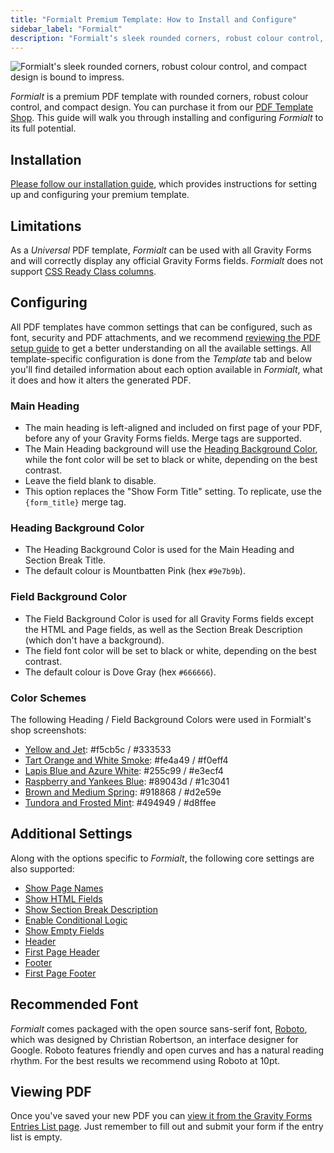 ```yaml
---
title: "Formialt Premium Template: How to Install and Configure"
sidebar_label: "Formialt"
description: "Formialt‘s sleek rounded corners, robust colour control, and compact design is bound to impress."
---
```


![Formialt's sleek rounded corners, robust colour control, and compact design is bound to impress.](https://resources.gravitypdf.com/uploads/edd/2018/10/formialt-standard.png)

*Formialt* is a premium PDF template with rounded corners, robust colour control, and compact design. You can purchase it from our [PDF Template Shop](https://gravitypdf.com/shop/formialt/). This guide will walk you through installing and configuring *Formialt* to its full potential.

## Installation 

[Please follow our installation guide](installing-upgrading-premium-templates.md), which provides instructions for setting up and configuring your premium template.

## Limitations 

As a *Universal* PDF template, *Formialt* can be used with all Gravity Forms and will correctly display any official Gravity Forms fields. *Formialt* does not support [CSS Ready Class columns](css-ready-classes.md).

## Configuring 

All PDF templates have common settings that can be configured, such as font, security and PDF attachments, and we recommend [reviewing the PDF setup guide](setup-pdf.md) to get a better understanding on all the available settings. All template-specific configuration is done from the *Template* tab and below you'll find detailed information about each option available in *Formialt*, what it does and how it alters the generated PDF.

### Main Heading 
* The main heading is left-aligned and included on first page of your PDF, before any of your Gravity Forms fields. Merge tags are supported.
* The Main Heading background will use the [Heading Background Color](#heading-background-color), while the font color will be set to black or white, depending on the best contrast.
* Leave the field blank to disable.
* This option replaces the "Show Form Title" setting. To replicate, use the `{form_title}` merge tag.

### Heading Background Color 
* The Heading Background Color is used for the Main Heading and Section Break Title.
* The default colour is Mountbatten Pink (hex `#9e7b9b`).

### Field Background Color 
* The Field Background Color is used for all Gravity Forms fields except the HTML and Page fields, as well as the Section Break Description (which don't have a background). 
* The field font color will be set to black or white, depending on the best contrast.
* The default colour is Dove Gray (hex `#666666`).

### Color Schemes 
The following Heading / Field Background Colors were used in Formialt's shop screenshots:
    
* [Yellow and Jet](https://resources.gravitypdf.com/uploads/edd/2018/10/formialt-yellow-jet.png): #f5cb5c / #333533
* [Tart Orange and White Smoke](https://resources.gravitypdf.com/uploads/edd/2018/10/formialt-tart-orange-white-smoke.png): #fe4a49 / #f0eff4
* [Lapis Blue and Azure White](https://resources.gravitypdf.com/uploads/edd/2018/10/formialt-lapis-blue-azure-white.png): #255c99 / #e3ecf4
* [Raspberry and Yankees Blue](https://resources.gravitypdf.com/uploads/edd/2018/10/formialt-raspberry-yankees-blue.png): #89043d / #1c3041
* [Brown and Medium Spring](https://resources.gravitypdf.com/uploads/edd/2018/10/formialt-brown-medium-spring.png): #918868 / #d2e59e
* [Tundora and Frosted Mint](https://resources.gravitypdf.com/uploads/edd/2018/10/formialt-tundora-frosted-mint.png): #494949 / #d8ffee

## Additional Settings 

Along with the options specific to *Formialt*, the following core settings are also supported:

-   [Show Page Names](setup-pdf.md#show-page-names)
-   [Show HTML Fields](setup-pdf.md#show-html-fields)
-   [Show Section Break Description](setup-pdf.md#show-section-break-description)
-   [Enable Conditional Logic](setup-pdf.md#enable-conditional-logic)
-   [Show Empty Fields](setup-pdf.md#show-empty-fields)
-   [Header](setup-pdf.md#header)
-   [First Page Header](setup-pdf.md#first-page-header)
-   [Footer](setup-pdf.md#footer)
-   [First Page Footer](setup-pdf.md#first-page-footer)

## Recommended Font 

*Formialt* comes packaged with the open source sans-serif font, [Roboto](https://fonts.google.com/specimen/Roboto), which was designed by Christian Robertson, an interface designer for Google. Roboto features friendly and open curves and has a natural reading rhythm. For the best results we recommend using Roboto at 10pt.

## Viewing PDF 

Once you've saved your new PDF you can [view it from the Gravity Forms Entries List page](viewing-pdfs.md). Just remember to fill out and submit your form if the entry list is empty.